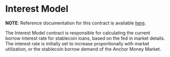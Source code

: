 # Interest Model

**NOTE**: Reference documentation for this contract is available [here](https://app.gitbook.com/@anchor-protocol/s/anchor-2/smart-contracts/money-market/interest-model).

The Interest Model contract is responsible for calculating the current borrow 
interest rate for stablecoin loans, based on the fed in market details. The 
interest rate is initially set to increase proportionally with market utilization, 
or the stablecoin borrow demand of the Anchor Money Market.
